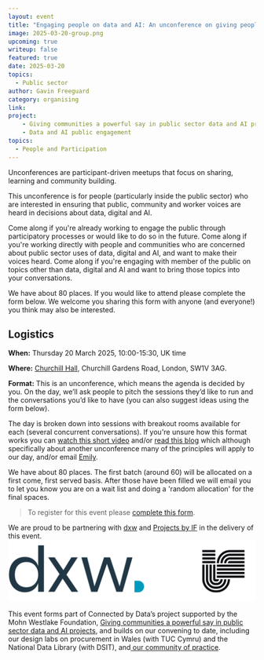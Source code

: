 ```yaml
---
layout: event
title: "Engaging people on data and AI: An unconference on giving people and communities a powerful say on public sector technologies"
image: 2025-03-20-group.png
upcoming: true
writeup: false
featured: true
date: 2025-03-20
topics:
  - Public sector
author: Gavin Freeguard
category: organising
link: 
project: 
    - Giving communities a powerful say in public sector data and AI projects
    - Data and AI public engagement
topics:
  - People and Participation
---
```


Unconferences are participant-driven meetups that focus on sharing, learning and community building.

This unconference is for people (particularly inside the public sector) who are interested in ensuring that public, community and worker voices are heard in decisions about data, digital and AI.

<!--more-->

Come along if you're already working to engage the public through participatory processes or would like to do so in the future. Come along if you're working directly with people and communities who are concerned about public sector uses of data, digital and AI, and want to make their voices heard. Come along if you're engaging with member of the public on topics other than data, digital and AI and want to bring those topics into your conversations.

We have about 80 places. If you would like to attend please complete the form below. We welcome you sharing this form with anyone (and everyone!) you think may also be interested.

## Logistics
**When:** Thursday 20 March 2025, 10:00-15:30, UK time

**Where:** [Churchill Hall](https://www.westminster.gov.uk/leisure-libraries-and-community/community-halls/churchill-hall), Churchill Gardens Road, London, SW1V 3AG. 

**Format:** This is an unconference, which means the agenda is decided by you. On the day, we’ll ask people to pitch the sessions they’d like to run and the conversations you’d like to have (you can also suggest ideas using the form below).

The day is broken down into sessions with breakout rooms available for each (several concurrent conversations). If you're unsure how this format works you can [watch this short video](https://www.linkedin.com/posts/mgilroy_ok-this-sounds-like-a-cool-concept-but-activity-7258090198394138624-5269/) and/or [read this blog](https://blog.weareconvivio.com/what-to-expect-at-ukgovcamp-ecc37191dc81) which although specifically about another unconference many of the principles will apply to our day, and/or email [Emily](mailto:emily@connectedbydata.org).

We have about 80 places. The first batch (around 60) will be allocated on a first come, first served basis. After those have been filled we will email you to let you know you are on a wait list and doing a 'random allocation' for the final spaces. 

> To register for this event please [complete this form](https://docs.google.com/forms/d/e/1FAIpQLSdfa14L47exSdwK1jwF_UNjxzti2HcmJq1wDATJ1nPTBQk3ow/viewform?usp=header).

We are proud to be partnering with [dxw](https://www.dxw.com/) and [Projects by IF](https://www.projectsbyif.com/) in the delivery of this event.
![Partner organisation logos. These are dxw and Projects by IF"](/assets/events/2025-03-20-partners.png)

This event forms part of Connected by Data’s project supported by the Mohn Westlake Foundation, [Giving communities a powerful say in public sector data and AI projects](https://connectedbydata.org/projects/2024-mohn-westlake), and builds on our convening to date, including our design labs on procurement in Wales (with TUC Cymru) and the National Data Library (with DSIT), and[ our community of practice](https://connectedbydata.org/projects/2024-community-of-practice).